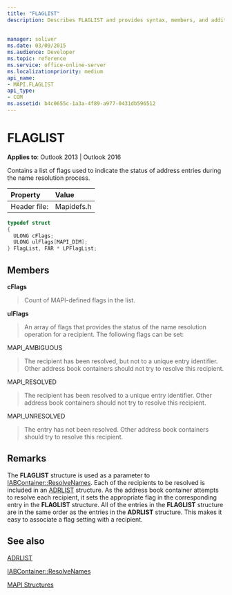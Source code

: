 ```yaml
---
title: "FLAGLIST"
description: Describes FLAGLIST and provides syntax, members, and additional remarks.
 
 
manager: soliver
ms.date: 03/09/2015
ms.audience: Developer
ms.topic: reference
ms.service: office-online-server
ms.localizationpriority: medium
api_name:
- MAPI.FLAGLIST
api_type:
- COM
ms.assetid: b4c0655c-1a3a-4f89-a977-0431db596512
---
```


# FLAGLIST

  
  
**Applies to**: Outlook 2013 | Outlook 2016 
  
Contains a list of flags used to indicate the status of address entries during the name resolution process.
  
|Property |Value |
|:-----|:-----|
|Header file:  <br/> |Mapidefs.h  <br/> |
   
```cpp
typedef struct
{
  ULONG cFlags;
  ULONG ulFlags[MAPI_DIM];
} FlagList, FAR * LPFlagList;

```

## Members

 **cFlags**
  
> Count of MAPI-defined flags in the list.
    
 **ulFlags**
  
> An array of flags that provides the status of the name resolution operation for a recipient. The following flags can be set:
    
MAPI_AMBIGUOUS 
  
> The recipient has been resolved, but not to a unique entry identifier. Other address book containers should not try to resolve this recipient. 
    
MAPI_RESOLVED 
  
> The recipient has been resolved to a unique entry identifier. Other address book containers should not try to resolve this recipient. 
    
MAPI_UNRESOLVED 
  
> The entry has not been resolved. Other address book containers should try to resolve this recipient.
    
## Remarks

The **FLAGLIST** structure is used as a parameter to [IABContainer::ResolveNames](iabcontainer-resolvenames.md). Each of the recipients to be resolved is included in an [ADRLIST](adrlist.md) structure. As the address book container attempts to resolve each recipient, it sets the appropriate flag in the corresponding entry in the **FLAGLIST** structure. All of the entries in the **FLAGLIST** structure are in the same order as the entries in the **ADRLIST** structure. This makes it easy to associate a flag setting with a recipient. 
  
## See also



[ADRLIST](adrlist.md)
  
[IABContainer::ResolveNames](iabcontainer-resolvenames.md)


[MAPI Structures](mapi-structures.md)

